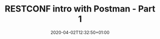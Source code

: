 ---
title: RESTCONF intro with Postman - Part 1
date: 2020-04-02T12:32:50+01:00
draft: false
categories:
  - Network Programming
  - Programming
  - All
tags:
  - IOS XE
  - Python
  - RESTCONF
  - YANG
---
